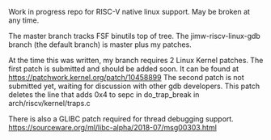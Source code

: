 Work in progress repo for RISC-V native linux support.  May be broken at any
time.

The master branch tracks FSF binutils top of tree.  The jimw-riscv-linux-gdb
branch (the default branch) is master plus my patches.

At the time this was written, my branch requires 2 Linux Kernel patches.  The
first patch is submitted and should be added soon.  It can be found at
    https://patchwork.kernel.org/patch/10458899
The second patch is not submitted yet, waiting for discussion with other gdb
developers.  This patch deletes the line that adds 0x4 to sepc in do_trap_break
in arch/riscv/kernel/traps.c

There is also a GLIBC patch required for thread debugging support.
    https://sourceware.org/ml/libc-alpha/2018-07/msg00303.html
